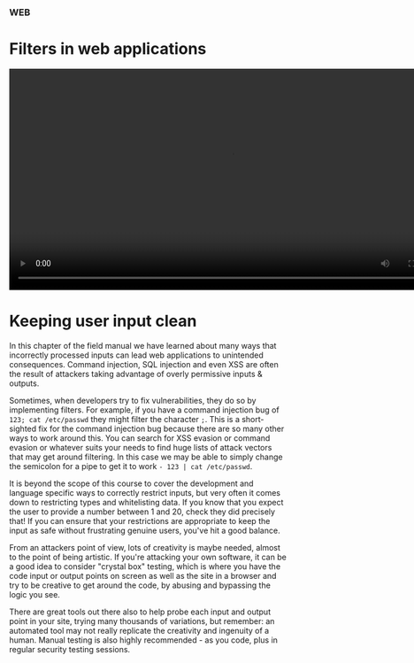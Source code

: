 ### WEB
# Filters in web applications

<div align="center">
  <video src="" width="800" />
</div>

# Keeping user input clean

In this chapter of the field manual we have learned about many ways that incorrectly processed inputs can lead web applications to unintended consequences. Command injection, SQL injection and even XSS are often the result of attackers taking advantage of overly permissive inputs & outputs.

Sometimes, when developers try to fix vulnerabilities, they do so by implementing filters. For example, if you have a command injection bug of `123; cat /etc/passwd` they might filter the character `;`. This is a short-sighted fix for the command injection bug because there are so many other ways to work around this. You can search for XSS evasion or command evasion or whatever suits your needs to find huge lists of attack vectors that may get around filtering. In this case we may be able to simply change the semicolon for a pipe to get it to work `- 123 | cat /etc/passwd`.

It is beyond the scope of this course to cover the development and language specific ways to correctly restrict inputs, but very often it comes down to restricting types and whitelisting data. If you know that you expect the user to provide a number between 1 and 20, check they did precisely that! If you can ensure that your restrictions are appropriate to keep the input as safe without frustrating genuine users, you've hit a good balance.

From an attackers point of view, lots of creativity is maybe needed, almost to the point of being artistic. If you're attacking your own software, it can be a good idea to consider "crystal box" testing, which is where you have the code input or output points on screen as well as the site in a browser and try to be creative to get around the code, by abusing and bypassing the logic you see.

There are great tools out there also to help probe each input and output point in your site, trying many thousands of variations, but remember: an automated tool may not really replicate the creativity and ingenuity of a human. Manual testing is also highly recommended - as you code, plus in regular security testing sessions.